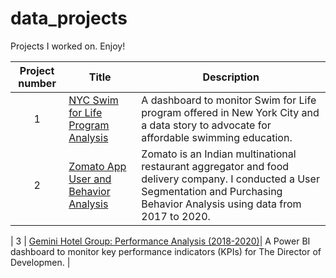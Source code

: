 # data_projects
Projects I worked on. Enjoy!

| Project number | Title | Description |
| :-----------: | ----------- |----------- |
| 1 | [NYC Swim for Life Program Analysis](https://github.com/Szhmw/My_Data_Projects/tree/748cb3faac6b94f25899ed8a9c4c7d5651173fcb/NYC%20Swim%20for%20Life%20Program%20Analysis)| A dashboard to monitor Swim for Life program offered in New York City and a data story to advocate for affordable swimming education. |
| 2 | [Zomato App User and Behavior Analysis](https://github.com/Szhmw/My_Data_Projects/tree/4604fab5e02f0ac549137e2fa59c5ddeed2a6595/ZomatoApp)| Zomato is an Indian multinational restaurant aggregator and food delivery company. I conducted a User Segmentation and Purchasing Behavior Analysis using data from 2017 to 2020. |

| 3 | [Gemini Hotel Group: Performance Analysis (2018-2020)](https://github.com/Szhmw/My_Data_Projects/blob/d24456b092b6bdbe2c44e1b5949561e711a181e4/Gemini%20Hotel/README.md)| A Power BI dashboard to monitor key performance indicators (KPIs) for The Director of Developmen. |
